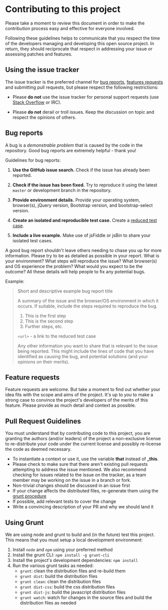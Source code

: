# Contributing to this project

Please take a moment to review this document in order to make the contribution
process easy and effective for everyone involved.

Following these guidelines helps to communicate that you respect the time of
the developers managing and developing this open source project. In return,
they should reciprocate that respect in addressing your issue or assessing
patches and features.


## Using the issue tracker

The issue tracker is the preferred channel for [bug reports](#bug-reports),
[features requests](#feature-requests) and submitting pull requests, but please
respect the following restrictions:

* Please **do not** use the issue tracker for personal support requests (use
  [Stack Overflow](http://stackoverflow.com) or IRC).

* Please **do not** derail or troll issues. Keep the discussion on topic and
  respect the opinions of others.


## Bug reports

A bug is a _demonstrable problem_ that is caused by the code in the repository.
Good bug reports are extremely helpful - thank you!

Guidelines for bug reports:

1. **Use the GitHub issue search.** Check if the issue has already been
   reported.

2. **Check if the issue has been fixed.** Try to reproduce it using the
   latest `master` or development branch in the repository.

3. **Provide environment details.** Provide your operating system, browser(s),
   jQuery version, Bootstrap version, and bootstrap-select version.

4. **Create an isolated and reproducible test case.** Create a [reduced test
   case](http://css-tricks.com/6263-reduced-test-cases/).

5. **Include a live example.** Make use of jsFiddle or jsBin to share your
   isolated test cases.

A good bug report shouldn't leave others needing to chase you up for more
information. Please try to be as detailed as possible in your report. What is
your environment? What steps will reproduce the issue? What browser(s) and OS
experience the problem? What would you expect to be the outcome? All these
details will help people to fix any potential bugs.

Example:

> Short and descriptive example bug report title
>
> A summary of the issue and the browser/OS environment in which it occurs. If
> suitable, include the steps required to reproduce the bug.
>
> 1. This is the first step
> 2. This is the second step
> 3. Further steps, etc.
>
> `<url>` - a link to the reduced test case
>
> Any other information you want to share that is relevant to the issue being
> reported. This might include the lines of code that you have identified as
> causing the bug, and potential solutions (and your opinions on their
> merits).


## Feature requests

Feature requests are welcome. But take a moment to find out whether your idea
fits with the scope and aims of the project. It's up to *you* to make a strong
case to convince the project's developers of the merits of this feature. Please
provide as much detail and context as possible.

## Pull Request Guidelines

You must understand that by contributing code to this project, you are granting
the authors (and/or leaders) of the project a non-exclusive license to
re-distribute your code under the current license and possibly re-license the
code as deemed necessary.

* To instantiate a context or use it, use the variable **that** instead of
  **_this**.
* Please check to make sure that there aren't existing pull requests attempting
  to address the issue mentioned. We also recommend checking for issues related
  to the issue on the tracker, as a team member may be working on the issue in
  a branch or fork.
* Non-trivial changes should be discussed in an issue first
* If your change affects the distributed files, re-generate them using the
  [grunt procedure](#using-grunt)
* If possible, add relevant tests to cover the change
* Write a convincing description of your PR and why we should land it

## Using Grunt

We are using node and grunt to build and (in the future) test this project.
This means that you must setup a local development environment:

1. Install `node` and `npm` using your preferred method
2. Install the grunt CLI: `npm install -g grunt-cli`
3. Install the project's development dependencies: `npm install`
4. Run the various grunt tasks as needed:
   - `grunt`: clean the distribution files and re-build them
   - `grunt dist`: build the distribution files
   - `grunt clean`: clean the distribution files
   - `grunt dist-css`: build the css distribution files
   - `grunt dist-js`: build the javascript distribution files
   - `grunt watch`: watch for changes in the source files and build the
     distribution files as needed

